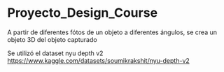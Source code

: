# Proyecto_Design_Course
A partir de diferentes fótos de un objeto a diferentes ángulos, se crea un objeto 3D del objeto capturado


Se utilizó el dataset nyu depth v2
https://www.kaggle.com/datasets/soumikrakshit/nyu-depth-v2